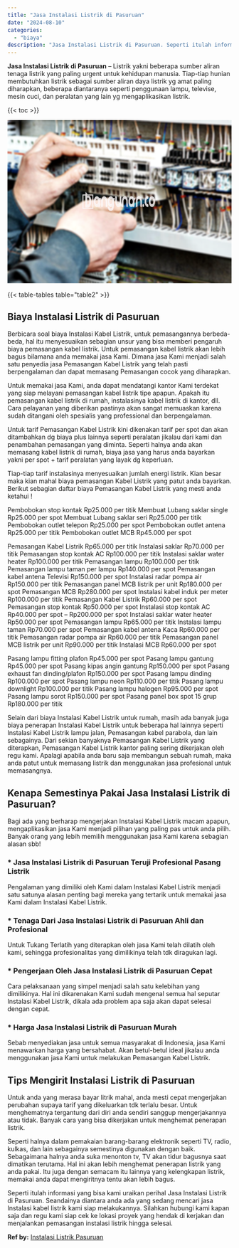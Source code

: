 ```yaml
---
title: "Jasa Instalasi Listrik di Pasuruan"
date: "2024-08-10"
categories: 
  - "biaya"
description: "Jasa Instalasi Listrik di Pasuruan. Seperti itulah informasi yang bisa kami uraikan perihal Jasa Instalasi Listrik di Pasuruan. Seandainya diantara anda ada..."
---
```


**Jasa Instalasi Listrik di Pasuruan** – Listrik yakni beberapa sumber aliran tenaga listrik yang paling urgent untuk kehidupan manusia. Tiap-tiap hunian membutuhkan listrik sebagai sumber aliran daya listrik yg amat paling diharapkan, beberapa diantaranya seperti penggunaan lampu, televise, mesin cuci, dan peralatan yang lain yg mengaplikasikan listrik.

{{< toc >}}

![Jasa Instalasi Listrik di Pasuruan](/images/instalasi-listrik-murah35.png)

{{< table-tables table="table2" >}}

## Biaya Instalasi Listrik di Pasuruan

Berbicara soal biaya Instalasi Kabel Listrik, untuk pemasangannya berbeda-beda, hal itu menyesuaikan sebagian unsur yang bisa memberi pengaruh biaya pemasangan kabel listrik. Untuk pemasangan kabel listrik akan lebih bagus bilamana anda memakai jasa Kami. Dimana jasa Kami menjadi salah satu penyedia jasa Pemasangan Kabel Listrik yang telah pasti berpengalaman dan dapat memasang Pemasangan cocok yang diharapkan.

Untuk memakai jasa Kami, anda dapat mendatangi kantor Kami terdekat yang siap melayani pemasangan kabel listrik tipe apapun. Apakah itu pemasangan kabel listrik di rumah, instalasinya kabel listrik di kantor, dll. Cara pelayanan yang diberikan pastinya akan sangat memuaskan karena sudah ditangani oleh spesialis yang professional dan berpengalaman.

Untuk tarif Pemasangan Kabel Listrik kini dikenakan tarif per spot dan akan ditambahkan dg biaya plus lainnya seperti peralatan jikalau dari kami dan penambahan pemasangan yang diminta. Seperti halnya anda akan memasang kabel listrik di rumah, biaya jasa yang harus anda bayarkan yakni per spot + tarif peralatan yang layak dg keperluan.

Tiap-tiap tarif instalasinya menyesuaikan jumlah energi listrik. Kian besar maka kian mahal biaya pemasangan Kabel Listrik yang patut anda bayarkan. Berikut sebagian daftar biaya Pemasangan Kabel Listrik yang mesti anda ketahui !

Pembobokan stop kontak Rp25.000 per titik Membuat Lubang saklar single Rp25.000 per spot Membuat Lubang saklar seri Rp25.000 per titik Pembobokan outlet telepon Rp25.000 per spot Pembobokan outlet antena Rp25.000 per titik Pembobokan outlet MCB Rp45.000 per spot

Pemasangan Kabel Listrik Rp65.000 per titik Instalasi saklar Rp70.000 per titik Pemasangan stop kontak AC Rp100.000 per titik Instalasi saklar water heater Rp100.000 per titik Pemasangan lampu Rp100.000 per titik Pemasangan lampu taman per lampu Rp140.000 per spot Pemasangan kabel antena Televisi Rp150.000 per spot Instalasi radar pompa air Rp150.000 per titik Pemasangan panel MCB listrik per unit Rp180.000 per spot Pemasangan MCB Rp280.000 per spot Instalasi kabel induk per meter Rp100.000 per titik Pemasangan Kabel Listrik Rp60.000 per spot Pemasangan stop kontak Rp50.000 per spot Instalasi stop kontak AC Rp40.000 per spot – Rp200.000 per spot Instalasi saklar water heater Rp50.000 per spot Pemasangan lampu Rp65.000 per titik Instalasi lampu taman Rp70.000 per spot Pemasangan kabel antena Kaca Rp60.000 per titik Pemasangan radar pompa air Rp60.000 per titik Pemasangan panel MCB listrik per unit Rp90.000 per titik Instalasi MCB Rp60.000 per spot

Pasang lampu fitting plafon Rp45.000 per spot Pasang lampu gantung Rp45.000 per spot Pasang kipas angin gantung Rp150.000 per spot Pasang exhaust fan dinding/plafon Rp150.000 per spot Pasang lampu dinding Rp100.000 per spot Pasang lampu neon Rp110.000 per titik Pasang lampu downlight Rp100.000 per titik Pasang lampu halogen Rp95.000 per spot Pasang lampu sorot Rp150.000 per spot Pasang panel box spot 15 grup Rp180.000 per titik

Selain dari biaya Instalasi Kabel Listrik untuk rumah, masih ada banyak juga biaya penerapan Instalasi Kabel Listrik untuk beberapa hal lainnya seperti Instalasi Kabel Listrik lampu jalan, Pemasangan kabel parabola, dan lain sebagainya. Dari sekian banyaknya Pemasangan Kabel Listrik yang diterapkan, Pemasangan Kabel Listrik kantor paling sering dikerjakan oleh regu kami. Apalagi apabila anda baru saja membangun sebuah rumah, maka anda patut untuk memasang listrik dan menggunakan jasa profesional untuk memasangnya.

## Kenapa Semestinya Pakai Jasa Instalasi Listrik di Pasuruan?

Bagi ada yang berharap mengerjakan Instalasi Kabel Listrik macam apapun, mengaplikasikan jasa Kami menjadi pilihan yang paling pas untuk anda pilih. Banyak orang yang lebih memilih menggunakan jasa Kami karena sebagian alasan sbb!

### \* Jasa Instalasi Listrik di Pasuruan Teruji Profesional Pasang Listrik

Pengalaman yang dimiliki oleh Kami dalam Instalasi Kabel Listrik menjadi satu satunya alasan penting bagi mereka yang tertarik untuk memakai jasa Kami dalam Instalasi Kabel Listrik.

### \* Tenaga Dari Jasa Instalasi Listrik di Pasuruan Ahli dan Profesional

Untuk Tukang Terlatih yang diterapkan oleh jasa Kami telah dilatih oleh kami, sehingga profesionalitas yang dimilikinya telah tdk diragukan lagi.

### \* Pengerjaan Oleh Jasa Instalasi Listrik di Pasuruan Cepat

Cara pelaksanaan yang simpel menjadi salah satu kelebihan yang dimilikinya. Hal ini dikarenakan Kami sudah mengenal semua hal seputar Instalasi Kabel Listrik, dikala ada problem apa saja akan dapat selesai dengan cepat.

### \* Harga Jasa Instalasi Listrik di Pasuruan Murah

Sebab menyediakan jasa untuk semua masyarakat di Indonesia, jasa Kami menawarkan harga yang bersahabat. Akan betul-betul ideal jikalau anda menggunakan jasa Kami untuk melakukan Pemasangan Kabel Listrik.

## Tips Mengirit Instalasi Listrik di Pasuruan


Untuk anda yang merasa bayar litrik mahal, anda mesti cepat mengerjakan perubahan supaya tarif yang dikeluarkan tdk terlalu besar. Untuk menghematnya tergantung dari diri anda sendiri sanggup mengerjakannya atau tidak. Banyak cara yang bisa dikerjakan untuk menghemat penerapan listrik.

Seperti halnya dalam pemakaian barang-barang elektronik seperti TV, radio, kulkas, dan lain sebagainya semestinya digunakan dengan baik. Sebagaimana halnya anda suka menonton tv, TV akan tidur bagusnya saat dimatikan terutama. Hal ini akan lebih menghemat penerapan listrik yang anda pakai. Itu juga dengan semacam itu lainnya yang kelengkapan listrik, memakai anda dapat mengiritnya tentu akan lebih bagus.

Seperti itulah informasi yang bisa kami uraikan perihal Jasa Instalasi Listrik di Pasuruan. Seandainya diantara anda ada yang sedang mencari jasa Instalasi kabel listrik kami siap melakukannya. Silahkan hubungi kami kapan saja dan regu kami siap cek ke lokasi proyek yang hendak di kerjakan dan menjalankan pemasangan instalasi listrik hingga selesai.

**Ref by:** [Instalasi Listrik Pasuruan](https://id.wikipedia.org/wiki/Instalasi)
